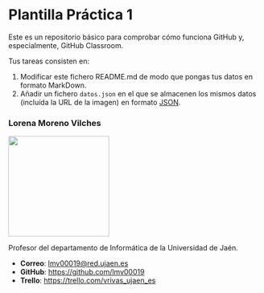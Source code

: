 # Plantilla Práctica 1
Este es un repositorio básico para comprobar cómo funciona GitHub y, especialmente, GitHub Classroom.

Tus tareas consisten en:
1) Modificar este fichero README.md de modo que pongas tus datos en formato MarkDown.
2) Añadir un fichero <code>datos.json</code> en el que se almacenen los mismos datos (incluída la URL de la imagen) en formato [JSON](https://es.wikipedia.org/wiki/JSON).

### Lorena Moreno Vilches
<img src='/índice.jpg' width='200px'>

Profesor del departamento de Informática de la Universidad de Jaén.
* **Correo**: lmv00019@red.ujaen.es
* **GitHub**: https://github.com/lmv00019
* **Trello**: https://trello.com/vrivas_ujaen_es
